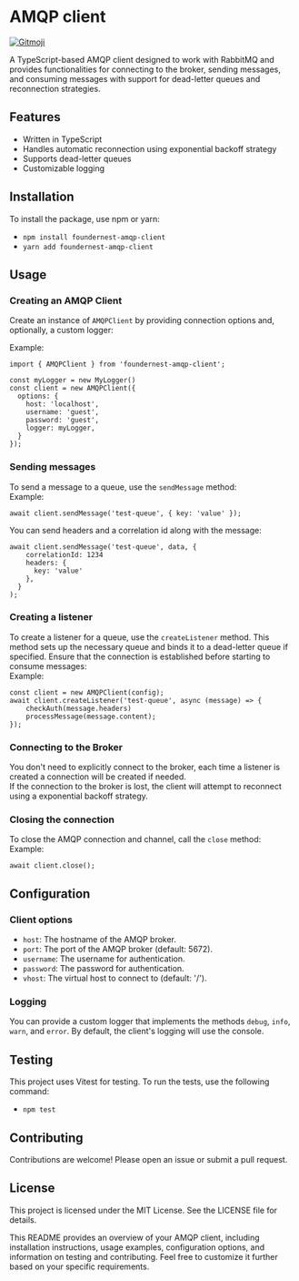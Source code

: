 # AMQP client
<a href="https://gitmoji.dev">
    <img src="https://img.shields.io/badge/gitmoji-%20😜%20😍-FFDD67.svg?style=flat-square"
         alt="Gitmoji">
</a>

A TypeScript-based AMQP client designed to work with RabbitMQ and provides functionalities for connecting to the broker, sending messages, and consuming messages with support for dead-letter queues and reconnection strategies.

## Features

-   Written in TypeScript
-   Handles automatic reconnection using exponential backoff strategy
-   Supports dead-letter queues
-   Customizable logging

## Installation

To install the package, use npm or yarn:

-   `npm install foundernest-amqp-client`
-   `yarn add foundernest-amqp-client`

## Usage

### Creating an AMQP Client

Create an instance of  `AMQPClient`  by providing connection options and, optionally, a custom logger:  

Example:  
```
import { AMQPClient } from 'foundernest-amqp-client';

const myLogger = new MyLogger()
const client = new AMQPClient({ 
  options: { 
    host: 'localhost', 
    username: 'guest', 
    password: 'guest',
    logger: myLogger,
  } 
});
```

### Sending messages

To send a message to a queue, use the  `sendMessage`  method:  
Example:  
```
await client.sendMessage('test-queue', { key: 'value' });
```

You can send headers and a correlation id along with the message:
```
await client.sendMessage('test-queue', data, { 
    correlationId: 1234
    headers: { 
      key: 'value'
    }, 
  }
);
```

### Creating a listener

To create a listener for a queue, use the  `createListener`  method. This method sets up the necessary queue and binds it to a dead-letter queue if specified. Ensure that the connection is established before starting to consume messages:  
Example:  
```
const client = new AMQPClient(config);
await client.createListener('test-queue', async (message) => {
    checkAuth(message.headers) 
    processMessage(message.content); 
});
```
### Connecting to the Broker

You don't need to explicitly connect to the broker, each time a listener is created a connection will be created if needed.  
If the connection to the broker is lost, the client will attempt to reconnect using a exponential backoff strategy.

### Closing the connection

To close the AMQP connection and channel, call the  `close`  method:  
Example:  
```
await client.close();
```

## Configuration

### Client options

-   `host`: The hostname of the AMQP broker.
-   `port`: The port of the AMQP broker (default: 5672).
-   `username`: The username for authentication.
-   `password`: The password for authentication.
-   `vhost`: The virtual host to connect to (default: '/').

### Logging

You can provide a custom logger that implements the methods  `debug`,  `info`,  `warn`, and  `error`. By default, the client's logging will use the console.

## Testing

This project uses Vitest for testing. To run the tests, use the following command:

-   `npm test`

## Contributing

Contributions are welcome! Please open an issue or submit a pull request.

## License

This project is licensed under the MIT License. See the LICENSE file for details.

This README provides an overview of your AMQP client, including installation instructions, usage examples, configuration options, and information on testing and contributing. Feel free to customize it further based on your specific requirements.